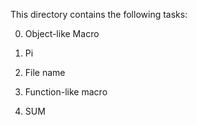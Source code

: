 This directory contains the following tasks:

0. Object-like Macro

1. Pi

2. File name

3. Function-like macro

4. SUM
